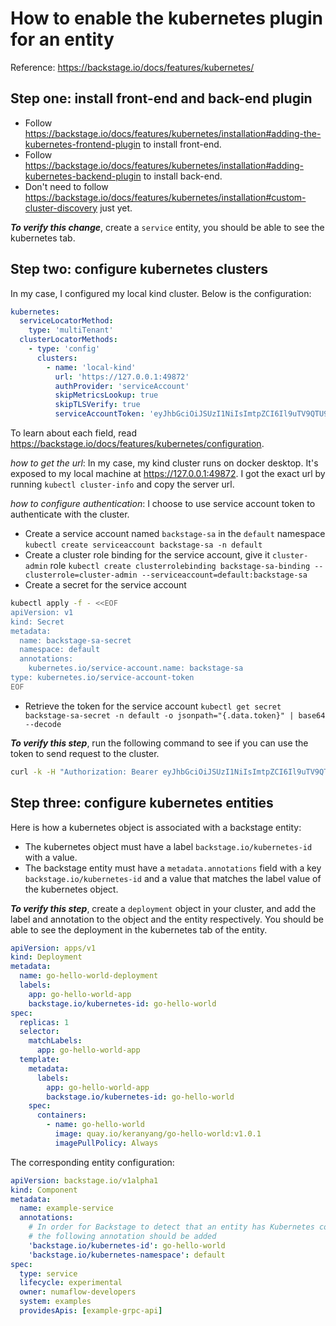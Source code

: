 # How to enable the kubernetes plugin for an entity

Reference: https://backstage.io/docs/features/kubernetes/

## Step one: install front-end and back-end plugin
* Follow https://backstage.io/docs/features/kubernetes/installation#adding-the-kubernetes-frontend-plugin to install front-end.
* Follow https://backstage.io/docs/features/kubernetes/installation#adding-kubernetes-backend-plugin to install back-end.
* Don't need to follow https://backstage.io/docs/features/kubernetes/installation#custom-cluster-discovery just yet.

***To verify this change***, create a `service` entity, you should be able to see the kubernetes tab.

## Step two: configure kubernetes clusters
In my case, I configured my local kind cluster. Below is the configuration:

```yaml
kubernetes:
  serviceLocatorMethod:
    type: 'multiTenant'
  clusterLocatorMethods:
    - type: 'config'
      clusters:
        - name: 'local-kind'
          url: 'https://127.0.0.1:49872'
          authProvider: 'serviceAccount'
          skipMetricsLookup: true
          skipTLSVerify: true
          serviceAccountToken: 'eyJhbGciOiJSUzI1NiIsImtpZCI6Il9uTV9QTU9rM29ETVJmaGducVA0S2I5MVhnWXp3d1k3TGdrTlhrdDgwd0EifQ.eyJpc3MiOiJrdWJlcm5ldGVzL3NlcnZpY2VhY2NvdW50Iiwia3ViZXJuZXRlcy5pby9zZXJ2aWNlYWNjb3VudC9uYW1lc3BhY2UiOiJkZWZhdWx0Iiwia3ViZXJuZXRlcy5pby9zZXJ2aWNlYWNjb3VudC9zZWNyZXQubmFtZSI6ImJhY2tzdGFnZS1zYS1zZWNyZXQiLCJrdWJlcm5ldGVzLmlvL3NlcnZpY2VhY2NvdW50L3NlcnZpY2UtYWNjb3VudC5uYW1lIjoiYmFja3N0YWdlLXNhIiwia3ViZXJuZXRlcy5pby9zZXJ2aWNlYWNjb3VudC9zZXJ2aWNlLWFjY291bnQudWlkIjoiMjE4ZDVmZjAtNThhZi00OGI5LWJhZmEtMGE4MTFjNzJlZDkwIiwic3ViIjoic3lzdGVtOnNlcnZpY2VhY2NvdW50OmRlZmF1bHQ6YmFja3N0YWdlLXNhIn0.ZEmDFX4xlz2lSn0YHxTZY9GOGA1skOqG9vg9fJNKoQXAsCXBnrk61tYmRcttaGsZv5jwt5tpeEvZhtqNOzJz82hNBFJYBsDl1A9bqBEzZEZiDg2MW4N06Z94rBGnaCpnlICAaFU-bXnzVXYn0QIwWv896mUuKWUOwJpYDCqP336Myr2ca-6JvjVT_Si-BsQpefKKah39_KOwqaO-dqEz9freY00dOR4xVAQC5AXlFxlGItZSqXSjHrw1fBZL2EyLaURkXYCNzyb0dGQNwcB9Jk7wuu6Fm5uoW1MkbWTjBQX1L6kJ3Yd75yQIisHF9R574cCBLaAI3A0wCmERd56NUg'
```
To learn about each field, read https://backstage.io/docs/features/kubernetes/configuration.

*how to get the url*: In my case, my kind cluster runs on docker desktop. It's exposed to my local machine at https://127.0.0.1:49872. I got the exact url by running `kubectl cluster-info` and copy the server url.

*how to configure authentication*: I choose to use service account token to authenticate with the cluster.

* Create a service account named `backstage-sa` in the `default` namespace
`kubectl create serviceaccount backstage-sa -n default`
* Create a cluster role binding for the service account, give it `cluster-admin` role
`kubectl create clusterrolebinding backstage-sa-binding --clusterrole=cluster-admin --serviceaccount=default:backstage-sa`
* Create a secret for the service account
```bash
kubectl apply -f - <<EOF
apiVersion: v1
kind: Secret
metadata:
  name: backstage-sa-secret
  namespace: default
  annotations:
    kubernetes.io/service-account.name: backstage-sa
type: kubernetes.io/service-account-token
EOF
```
* Retrieve the token for the service account
`kubectl get secret backstage-sa-secret -n default -o jsonpath="{.data.token}" | base64 --decode`

***To verify this step***, run the following command to see if you can use the token to send request to the cluster.

```bash
curl -k -H "Authorization: Bearer eyJhbGciOiJSUzI1NiIsImtpZCI6Il9uTV9QTU9rM29ETVJmaGducVA0S2I5MVhnWXp3d1k3TGdrTlhrdDgwd0EifQ.eyJpc3MiOiJrdWJlcm5ldGVzL3NlcnZpY2VhY2NvdW50Iiwia3ViZXJuZXRlcy5pby9zZXJ2aWNlYWNjb3VudC9uYW1lc3BhY2UiOiJkZWZhdWx0Iiwia3ViZXJuZXRlcy5pby9zZXJ2aWNlYWNjb3VudC9zZWNyZXQubmFtZSI6ImJhY2tzdGFnZS1zYS1zZWNyZXQiLCJrdWJlcm5ldGVzLmlvL3NlcnZpY2VhY2NvdW50L3NlcnZpY2UtYWNjb3VudC5uYW1lIjoiYmFja3N0YWdlLXNhIiwia3ViZXJuZXRlcy5pby9zZXJ2aWNlYWNjb3VudC9zZXJ2aWNlLWFjY291bnQudWlkIjoiMjE4ZDVmZjAtNThhZi00OGI5LWJhZmEtMGE4MTFjNzJlZDkwIiwic3ViIjoic3lzdGVtOnNlcnZpY2VhY2NvdW50OmRlZmF1bHQ6YmFja3N0YWdlLXNhIn0.ZEmDFX4xlz2lSn0YHxTZY9GOGA1skOqG9vg9fJNKoQXAsCXBnrk61tYmRcttaGsZv5jwt5tpeEvZhtqNOzJz82hNBFJYBsDl1A9bqBEzZEZiDg2MW4N06Z94rBGnaCpnlICAaFU-bXnzVXYn0QIwWv896mUuKWUOwJpYDCqP336Myr2ca-6JvjVT_Si-BsQpefKKah39_KOwqaO-dqEz9freY00dOR4xVAQC5AXlFxlGItZSqXSjHrw1fBZL2EyLaURkXYCNzyb0dGQNwcB9Jk7wuu6Fm5uoW1MkbWTjBQX1L6kJ3Yd75yQIisHF9R574cCBLaAI3A0wCmERd56NUg" https://127.0.0.1:49872
```

## Step three: configure kubernetes entities
Here is how a kubernetes object is associated with a backstage entity:
* The kubernetes object must have a label `backstage.io/kubernetes-id` with a value.
* The backstage entity must have a `metadata.annotations` field with a key `backstage.io/kubernetes-id` and a value that matches the label value of the kubernetes object.

***To verify this step***, create a `deployment` object in your cluster, and add the label and annotation to the object and the entity respectively. You should be able to see the deployment in the kubernetes tab of the entity.

```yaml
apiVersion: apps/v1
kind: Deployment
metadata:
  name: go-hello-world-deployment
  labels:
    app: go-hello-world-app
    backstage.io/kubernetes-id: go-hello-world
spec:
  replicas: 1
  selector:
    matchLabels:
      app: go-hello-world-app
  template:
    metadata:
      labels:
        app: go-hello-world-app
        backstage.io/kubernetes-id: go-hello-world
    spec:
      containers:
        - name: go-hello-world
          image: quay.io/keranyang/go-hello-world:v1.0.1
          imagePullPolicy: Always
```
The corresponding entity configuration:
```yaml
apiVersion: backstage.io/v1alpha1
kind: Component
metadata:
  name: example-service
  annotations:
    # In order for Backstage to detect that an entity has Kubernetes components,
    # the following annotation should be added
    'backstage.io/kubernetes-id': go-hello-world
    'backstage.io/kubernetes-namespace': default
spec:
  type: service
  lifecycle: experimental
  owner: numaflow-developers
  system: examples
  providesApis: [example-grpc-api]
```
